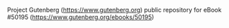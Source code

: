 Project Gutenberg (https://www.gutenberg.org) public repository for
eBook #50195 (https://www.gutenberg.org/ebooks/50195)
